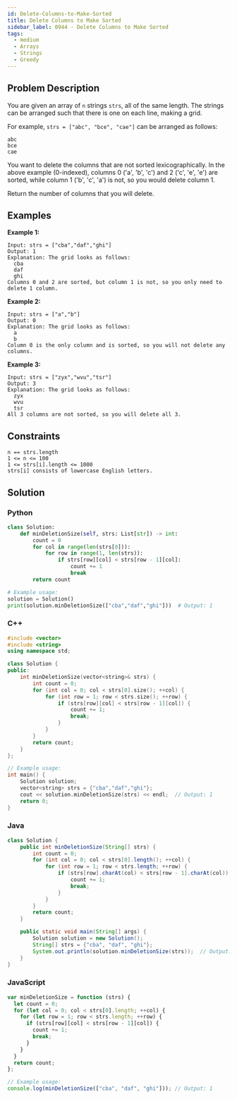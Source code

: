 ```yaml
---
id: Delete-Columns-to-Make-Sorted
title: Delete Columns to Make Sorted
sidebar_label: 0944 - Delete Columns to Make Sorted
tags:
  - medium
  - Arrays
  - Strings
  - Greedy
---
```


## Problem Description

You are given an array of `n` strings `strs`, all of the same length. The strings can be arranged such that there is one on each line, making a grid.

For example, `strs = ["abc", "bce", "cae"]` can be arranged as follows:

```
abc
bce
cae
```

You want to delete the columns that are not sorted lexicographically. In the above example (0-indexed), columns 0 ('a', 'b', 'c') and 2 ('c', 'e', 'e') are sorted, while column 1 ('b', 'c', 'a') is not, so you would delete column 1.

Return the number of columns that you will delete.

## Examples

**Example 1:**

```
Input: strs = ["cba","daf","ghi"]
Output: 1
Explanation: The grid looks as follows:
  cba
  daf
  ghi
Columns 0 and 2 are sorted, but column 1 is not, so you only need to delete 1 column.
```

**Example 2:**

```
Input: strs = ["a","b"]
Output: 0
Explanation: The grid looks as follows:
  a
  b
Column 0 is the only column and is sorted, so you will not delete any columns.
```

**Example 3:**

```
Input: strs = ["zyx","wvu","tsr"]
Output: 3
Explanation: The grid looks as follows:
  zyx
  wvu
  tsr
All 3 columns are not sorted, so you will delete all 3.
```

## Constraints

```
n == strs.length
1 <= n <= 100
1 <= strs[i].length <= 1000
strs[i] consists of lowercase English letters.
```

## Solution

### Python

```python
class Solution:
    def minDeletionSize(self, strs: List[str]) -> int:
        count = 0
        for col in range(len(strs[0])):
            for row in range(1, len(strs)):
                if strs[row][col] < strs[row - 1][col]:
                    count += 1
                    break
        return count

# Example usage:
solution = Solution()
print(solution.minDeletionSize(["cba","daf","ghi"]))  # Output: 1
```

### C++

```cpp
#include <vector>
#include <string>
using namespace std;

class Solution {
public:
    int minDeletionSize(vector<string>& strs) {
        int count = 0;
        for (int col = 0; col < strs[0].size(); ++col) {
            for (int row = 1; row < strs.size(); ++row) {
                if (strs[row][col] < strs[row - 1][col]) {
                    count += 1;
                    break;
                }
            }
        }
        return count;
    }
};

// Example usage:
int main() {
    Solution solution;
    vector<string> strs = {"cba","daf","ghi"};
    cout << solution.minDeletionSize(strs) << endl;  // Output: 1
    return 0;
}
```

### Java

```java
class Solution {
    public int minDeletionSize(String[] strs) {
        int count = 0;
        for (int col = 0; col < strs[0].length(); ++col) {
            for (int row = 1; row < strs.length; ++row) {
                if (strs[row].charAt(col) < strs[row - 1].charAt(col)) {
                    count += 1;
                    break;
                }
            }
        }
        return count;
    }

    public static void main(String[] args) {
        Solution solution = new Solution();
        String[] strs = {"cba", "daf", "ghi"};
        System.out.println(solution.minDeletionSize(strs));  // Output: 1
    }
}
```

### JavaScript

```javascript
var minDeletionSize = function (strs) {
  let count = 0;
  for (let col = 0; col < strs[0].length; ++col) {
    for (let row = 1; row < strs.length; ++row) {
      if (strs[row][col] < strs[row - 1][col]) {
        count += 1;
        break;
      }
    }
  }
  return count;
};

// Example usage:
console.log(minDeletionSize(["cba", "daf", "ghi"])); // Output: 1
```

